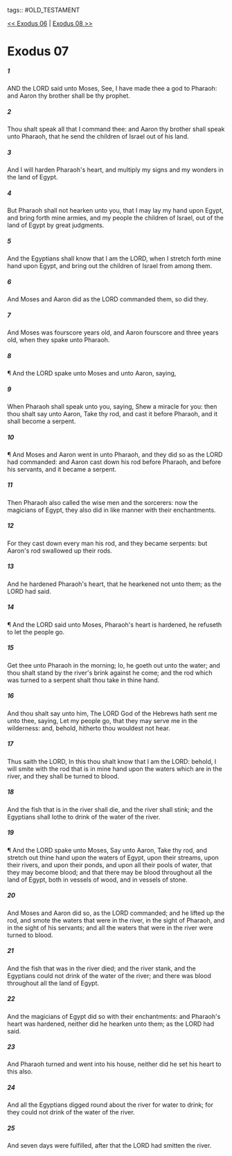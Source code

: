 tags:: #OLD_TESTAMENT

[<< Exodus 06](OLD_TESTAMENT/02_Exodus/Exodus_06.md) | [Exodus 08 >>](OLD_TESTAMENT/02_Exodus/Exodus_08.md)

# Exodus 07

##### 1

AND the LORD said unto Moses, See, I have made thee a god to Pharaoh: and Aaron thy brother shall be thy prophet.

##### 2

Thou shalt speak all that I command thee: and Aaron thy brother shall speak unto Pharaoh, that he send the children of Israel out of his land.

##### 3

And I will harden Pharaoh's heart, and multiply my signs and my wonders in the land of Egypt.

##### 4

But Pharaoh shall not hearken unto you, that I may lay my hand upon Egypt, and bring forth mine armies, and my people the children of Israel, out of the land of Egypt by great judgments.

##### 5

And the Egyptians shall know that I am the LORD, when I stretch forth mine hand upon Egypt, and bring out the children of Israel from among them.

##### 6

And Moses and Aaron did as the LORD commanded them, so did they.

##### 7

And Moses was fourscore years old, and Aaron fourscore and three years old, when they spake unto Pharaoh.

##### 8

¶ And the LORD spake unto Moses and unto Aaron, saying,

##### 9

When Pharaoh shall speak unto you, saying, Shew a miracle for you: then thou shalt say unto Aaron, Take thy rod, and cast it before Pharaoh, and it shall become a serpent.

##### 10

¶ And Moses and Aaron went in unto Pharaoh, and they did so as the LORD had commanded: and Aaron cast down his rod before Pharaoh, and before his servants, and it became a serpent.

##### 11

Then Pharaoh also called the wise men and the sorcerers: now the magicians of Egypt, they also did in like manner with their enchantments.

##### 12

For they cast down every man his rod, and they became serpents: but Aaron's rod swallowed up their rods.

##### 13

And he hardened Pharaoh's heart, that he hearkened not unto them; as the LORD had said.

##### 14

¶ And the LORD said unto Moses, Pharaoh's heart is hardened, he refuseth to let the people go.

##### 15

Get thee unto Pharaoh in the morning; lo, he goeth out unto the water; and thou shalt stand by the river's brink against he come; and the rod which was turned to a serpent shalt thou take in thine hand.

##### 16

And thou shalt say unto him, The LORD God of the Hebrews hath sent me unto thee, saying, Let my people go, that they may serve me in the wilderness: and, behold, hitherto thou wouldest not hear.

##### 17

Thus saith the LORD, In this thou shalt know that I am the LORD: behold, I will smite with the rod that is in mine hand upon the waters which are in the river, and they shall be turned to blood.

##### 18

And the fish that is in the river shall die, and the river shall stink; and the Egyptians shall lothe to drink of the water of the river.

##### 19

¶ And the LORD spake unto Moses, Say unto Aaron, Take thy rod, and stretch out thine hand upon the waters of Egypt, upon their streams, upon their rivers, and upon their ponds, and upon all their pools of water, that they may become blood; and that there may be blood throughout all the land of Egypt, both in vessels of wood, and in vessels of stone.

##### 20

And Moses and Aaron did so, as the LORD commanded; and he lifted up the rod, and smote the waters that were in the river, in the sight of Pharaoh, and in the sight of his servants; and all the waters that were in the river were turned to blood.

##### 21

And the fish that was in the river died; and the river stank, and the Egyptians could not drink of the water of the river; and there was blood throughout all the land of Egypt.

##### 22

And the magicians of Egypt did so with their enchantments: and Pharaoh's heart was hardened, neither did he hearken unto them; as the LORD had said.

##### 23

And Pharaoh turned and went into his house, neither did he set his heart to this also.

##### 24

And all the Egyptians digged round about the river for water to drink; for they could not drink of the water of the river.

##### 25

And seven days were fulfilled, after that the LORD had smitten the river.

